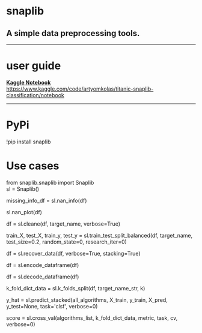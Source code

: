 <h1>snaplib</h1>
<h2>A simple data preprocessing tools.</h2>

____________________________________________

# user guide

**[Kaggle Notebook](https://www.kaggle.com/code/artyomkolas/titanic-snaplib-classification/notebook)**   
<https://www.kaggle.com/code/artyomkolas/titanic-snaplib-classification/notebook>


____________________________________________

# PyPi

!pip install snaplib     



# Use cases
from snaplib.snaplib import Snaplib     
sl = Snaplib()    
       
     
      
missing_info_df = sl.nan_info(df)     
      
sl.nan_plot(df)      
     
df = sl.cleane(df, target_name, verbose=True)     
      
train_X, test_X, train_y, test_y = sl.train_test_split_balanced(df, target_name, test_size=0.2, random_state=0, research_iter=0)     
      
df = sl.recover_data(df, verbose=True, stacking=True)    

df = sl.encode_dataframe(df)     

df = sl.decode_dataframe(df)     

k_fold_dict_data = sl.k_folds_split(df, target_name_str, k)      

y_hat = sl.predict_stacked(all_algorithms, X_train, y_train, X_pred, y_test=None, task='clsf', verbose=0)     

score = sl.cross_val(algorithms_list, k_fold_dict_data, metric, task, cv, verbose=0)      